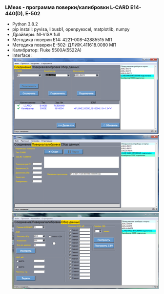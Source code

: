 ### LMeas - программа поверки/калибровки L-CARD E14-440(D), E-502
+ Python 3.8.2
+ pip install: pyvisa, libusb1, openpyexcel, matplotlib, numpy
+ Драйверы: NI-VISA full
+ Методика поверки Е14: 4221-008-42885515 МП
+ Методика поверки Е-502: ДЛИЖ.411618.0080 МП
+ Калибратор: Fluke 5500A(5522A)
+ Interface:
![alt text](https://github.com/GlendenCrunch/LMeas/blob/main/Image/lc1.png)
![alt text](https://github.com/GlendenCrunch/LMeas/blob/main/Image/lc2.png)
![alt text](https://github.com/GlendenCrunch/LMeas/blob/main/Image/lc3.png)
